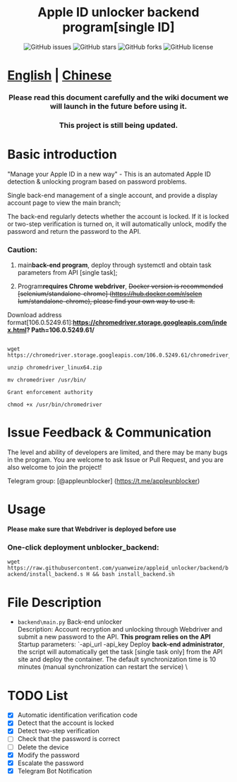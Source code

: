 <h1 align="center">Apple ID unlocker backend program[single ID]</h1>

<p align="center">
    <a href="https://github.com/pplulee/appleid_auto/issues" style="text-decoration:none">
        <img src="https://img.shields.io/github/issues/pplulee/appleid_auto.svg" alt="GitHub issues"/>
    </a>
    <a href="https://github.com/pplulee/appleid_auto/stargazers" style="text-decoration:none" >
        <img src="https://img.shields.io/github/stars/pplulee/appleid_auto.svg" alt="GitHub stars"/>
    </a>
    <a href="https://github.com/pplulee/appleid_auto/network" style="text-decoration:none" >
        <img src="https://img.shields.io/github/forks/pplulee/appleid_auto.svg" alt="GitHub forks"/>
    </a>
    <a href="https://github.com/pplulee/apple_auto/blob/main/LICENSE" style="text-decoration:none" >
        <img src="https://img.shields.io/github/license/pplulee/appleid_auto" alt="GitHub license"/>
    </a>
</p>

# [English](https://github.com/yuanweize/appleid_unlocker/blob/backend/README_EN.md) | [Chinese](https://github.com/yuanweize/appleid_unlocker/blob/backend/README.md)

<h3 align="center">Please read this document carefully and the wiki document we will launch in the future before using it. </h3>

<h3 align="center">This project is still being updated. </h3>

# Basic introduction

"Manage your Apple ID in a new way" - This is an automated Apple ID detection & unlocking program based on password problems.

Single back-end management of a single account, and provide a display account page to view the main branch;

The back-end regularly detects whether the account is locked. If it is locked or two-step verification is turned on, it will automatically unlock, modify the password and return the password to the API.

### Caution:

1. main**back-end program**, deploy through systemctl and obtain task parameters from API [single task];

2. Program**requires Chrome webdriver**, ~~Docker version is recommended [selenium/standalone-chrome] (https://hub.docker.com/r/selen Ium/standalone-chrome), please find your own way to use it.~~

Download address format[106.0.5249.61]:**https://chromedriver.storage.googleapis.com/index.html? Path=106.0.5249.61/**

```

wget https://chromedriver.storage.googleapis.com/106.0.5249.61/chromedriver_linux64.zip

unzip chromedriver_linux64.zip

mv chromedriver /usr/bin/

Grant enforcement authority

chmod +x /usr/bin/chromedriver

```

# Issue Feedback & Communication

The level and ability of developers are limited, and there may be many bugs in the program. You are welcome to ask Issue or Pull Request, and you are also welcome to join the project!

Telegram group: [@appleunblocker] (https://t.me/appleunblocker)

# Usage

**Please make sure that Webdriver is deployed before use**

### One-click deployment unblocker_backend:

`wget https://raw.githubusercontent.com/yuanweize/appleid_unlocker/backend/backend/install_backend.s H && bash install_backend.sh`

# File Description

- `backend\main.py` Back-end unlocker \
Description: Account recryption and unlocking through Webdriver and submit a new password to the API. **This program relies on the API** \
Startup parameters: `-api_url <API address> -api_key <API key>
Deploy **back-end administrator**, the script will automatically get the task [single task only] from the API site and deploy the container. The default synchronization time is 10 minutes (manual synchronization can restart the service) \
# TODO List

- [x] Automatic identification verification code
- [x] Detect that the account is locked
- [x] Detect two-step verification
- [ ] Check that the password is correct
- [ ] Delete the device
- [x] Modify the password
- [x] Escalate the password
- [x] Telegram Bot Notification